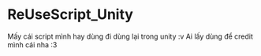 # ReUseScript_Unity

Mấy cái script mình hay dùng đi dùng lại trong unity :v
Ai lấy dùng để credit mình cái nha :3

